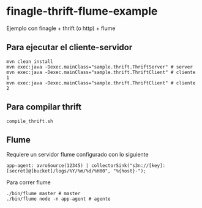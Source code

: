 finagle-thrift-flume-example
============================

Ejemplo con finagle + thrift (o http) + flume


Para ejecutar el cliente-servidor
---------------------------------

    mvn clean install
    mvn exec:java -Dexec.mainClass="sample.thrift.ThriftServer" # server
    mvn exec:java -Dexec.mainClass="sample.thrift.ThriftClient" # cliente 1
    mvn exec:java -Dexec.mainClass="sample.thrift.ThriftClient" # cliente 2


Para compilar thrift
--------------------
    compile_thrift.sh
    
    
Flume
-----

Requiere un servidor flume configurado con lo siguiente

    app-agent: avroSource(12345) | collectorSink("s3n://[key]:[secret]@[bucket]/logs/%Y/%m/%d/%H00", "%{host}-");

    
Para correr flume

    ./bin/flume master # master
    ./bin/flume node -n app-agent # agente
    
    